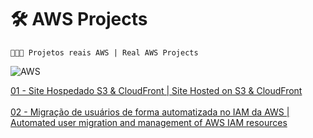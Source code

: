 # 🛠️ AWS Projects

```
👨🏻‍💻 Projetos reais AWS | Real AWS Projects

```
![AWS](https://img.shields.io/badge/Amazon_AWS-FF9900?style=for-the-badge&logo=amazonaws&logoColor=white)<br>

[01 - Site Hospedado S3 & CloudFront | Site Hosted on S3 & CloudFront](https://github.com/diegonery465/AWS-Projects/tree/main/Project01-SiteHospedado)<br><br>
[02 - Migração de usuários de forma automatizada no IAM da AWS | Automated user migration and management of AWS IAM resources](https://github.com/diegonery465/Project02-Hands-on-IAM)<br>
